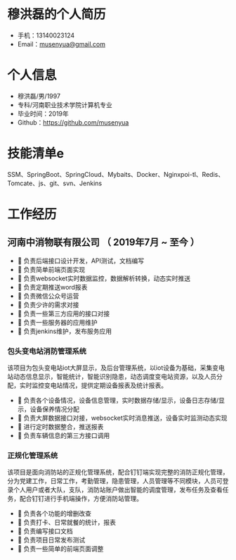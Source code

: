 
# 穆洪磊的个人简历

- 手机：13140023124
- Email：musenyua@gmail.com

# 个人信息

 - 穆洪磊/男/1997 
 - 专科/河南职业技术学院计算机专业
 - 毕业时间：2019年
 - Github：https://github.com/musenyua
 
# 技能清单e
SSM、SpringBoot、SpringCloud、Mybaits、Docker、Nginxpoi-tl、Redis、Tomcate、js、git、svn、Jenkins
# 工作经历

## 河南中消物联有限公司 （ 2019年7月 ~ 至今 ）

 - 	负责后端接口设计开发，API测试，文档编写 
 - 	负责简单前端页面实现
 - 	负责websocket实时数据监控，数据解析转换，动态实时推送
 - 	负责定期推送word报表
 - 	负责微信公众号运营
 - 	负责少许的需求对接
 - 	负责一些第三方应用的接口对接
 - 	负责一些服务器的应用维护
 - 	负责jenkins维护，发布服务应用

### 包头变电站消防管理系统 

该项目为包头变电站iot大屏显示，及后台管理系统，以iot设备为基础，采集变电站动态信息显示，智能统计，智能识别隐患，动态调度变电站资源，以及人员分配，实时监控变电站情况，提供定期设备报表及统计报表。
 - 	负责各个设备情况，设备信息管理，实时数据存储/显示，设备日志存储/显示，设备保养情况分配
 - 	负责大屏数据接口对接，websocket实时消息推送，设备实时监测动态实现
 - 	进行定时数据整合，推送报表
 - 	负责车辆信息的第三方接口调用

### 正规化管理系统

该项目是面向消防站的正规化管理系统，配合钉钉端实现完整的消防正规化管理，分为党建工作，日常工作，考勤管理，隐患管理，人员管理等不同模块，人员可登录个人用户或者大队，支队，消防站账户做出智能的调度管理，发布任务及查看任务，配合钉钉进行手机端操作，方便消防站管理。
 - 	负责各个功能的增删改查
 - 	负责打卡、日常就餐的统计，报表
 - 	负责编写接口文档
 -  负责项目日常发布测试
 -  负责一些简单的前端页面调整

